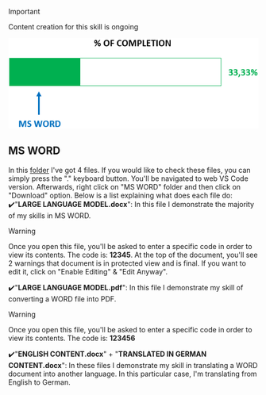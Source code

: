> [!IMPORTANT]
> Content creation for this skill is ongoing

![Progress Bar](Progress_Bar.png)

## MS WORD
In this [folder](/MS%20OFFICE%20SUITE/MS%20WORD/) I've got 4 files. If you would like to check these files, you can simply press the "." keyboard button. You'll be navigated to web VS Code version. Afterwards, right click on "MS WORD" folder and then click on "Download" option.
Below is a list explaining what does each file do:  
:heavy_check_mark:"**LARGE LANGUAGE MODEL.docx**": In this file I demonstrate the majority of my skills in MS WORD. 
> [!WARNING]
> Once you open this file, you'll be asked to enter a specific code in order to view its contents. The code is: **12345**. At the top of the document, you'll see 2 warnings that document is in protected view and is final. If you want to edit it, click on "Enable Editing" & "Edit Anyway".

:heavy_check_mark:"**LARGE LANGUAGE MODEL.pdf**": In this file I demonstrate my skill of converting a WORD file into PDF.
> [!WARNING]
> Once you open this file, you'll be asked to enter a specific code in order to view its contents. The code is: **123456**

:heavy_check_mark:"**ENGLISH CONTENT.docx**" + "**TRANSLATED IN GERMAN CONTENT.docx**": In these files I demonstrate my skill in translating a 
WORD document into another language. In this particular case, I'm translating from English to German.